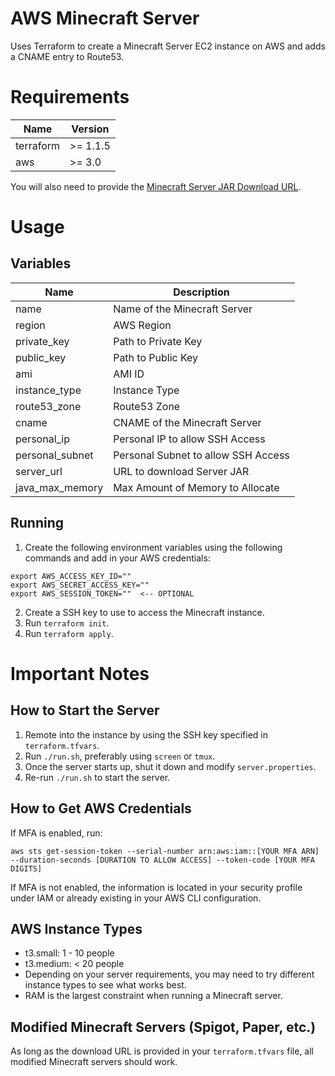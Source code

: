 # AWS Minecraft Server

Uses Terraform to create a Minecraft Server EC2 instance on AWS and adds a CNAME entry to Route53.

# Requirements

| Name      | Version  |
| --------- | -------- |
| terraform | >= 1.1.5 |
| aws       | >= 3.0   |

You will also need to provide the [Minecraft Server JAR Download URL](https://www.minecraft.net/en-us/download/server).

# Usage

## Variables

| Name            | Description                         |
| --------------- | ----------------------------------- |
| name            | Name of the Minecraft Server        |
| region          | AWS Region                          |
| private_key     | Path to Private Key                 |
| public_key      | Path to Public Key                  |
| ami             | AMI ID                              |
| instance_type   | Instance Type                       |
| route53_zone    | Route53 Zone                        |
| cname           | CNAME of the Minecraft Server       |
| personal_ip     | Personal IP to allow SSH Access     |
| personal_subnet | Personal Subnet to allow SSH Access |
| server_url      | URL to download Server JAR          |
| java_max_memory | Max Amount of Memory to Allocate    |

## Running

1. Create the following environment variables using the following commands and add in your AWS credentials:

```
export AWS_ACCESS_KEY_ID=""
export AWS_SECRET_ACCESS_KEY=""
export AWS_SESSION_TOKEN=""  <-- OPTIONAL
```

2. Create a SSH key to use to access the Minecraft instance.
3. Run `terraform init`.
4. Run `terraform apply`.

# Important Notes

## How to Start the Server

1. Remote into the instance by using the SSH key specified in `terraform.tfvars`.
2. Run `./run.sh`, preferably using `screen` or `tmux`.
3. Once the server starts up, shut it down and modify `server.properties`.
4. Re-run `./run.sh` to start the server.

## How to Get AWS Credentials

If MFA is enabled, run:

```
aws sts get-session-token --serial-number arn:aws:iam::[YOUR MFA ARN] --duration-seconds [DURATION TO ALLOW ACCESS] --token-code [YOUR MFA DIGITS]
```

If MFA is not enabled, the information is located in your security profile under IAM or already existing in your AWS CLI configuration.

## AWS Instance Types

- t3.small: 1 - 10 people
- t3.medium: < 20 people
- Depending on your server requirements, you may need to try different instance types to see what works best.
- RAM is the largest constraint when running a Minecraft server.

## Modified Minecraft Servers (Spigot, Paper, etc.)

As long as the download URL is provided in your `terraform.tfvars` file, all modified Minecraft servers should work.
